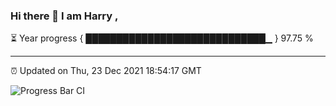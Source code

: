 ### Hi there 👋 I am Harry , 

⏳ Year progress { █████████████████████████████▁ } 97.75 %

---

⏰ Updated on Thu, 23 Dec 2021 18:54:17 GMT

![Progress Bar CI](https://github.com/duykhang68/duykhang68/workflows/Progress%20Bar%20CI/badge.svg)
